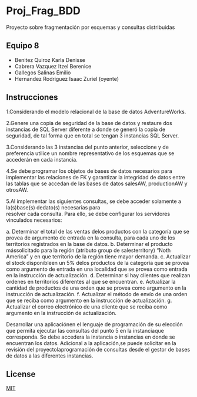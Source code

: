 # Proj_Frag_BDD
Proyecto sobre fragmentación por esquemas y consultas distribuidas

## Equipo 8
- Benitez Quiroz Karla Denisse
- Cabrera Vazquez Itzel Berenice 
- Gallegos Salinas Emilio 
- Hernandez Rodriguez Isaac Zuriel (oyente)

## Instrucciones

1.Considerando el modelo relacional de la base de datos AdventureWorks.

2.Genere una copia de seguridad de la base de datos y restaure dos instancias de SQL Server diferente 
a donde se generó la copia de seguridad, de tal forma que en total se tengan 3 instancias SQL Server.
 
3.Considerando las 3 instancias del punto anterior, seleccione y de preferencia utilice un nombre 
representativo de los esquemas que se accederán en cada instancia. 

4.Se debe programar los objetos de bases de datos necesarios para implementar las relaciones de FK y 
garantizar la integridad de datos entre las tablas que se accedan de las bases de datos salesAW, productionAW y otrosAW.

5.Al implementar las siguientes consultas, se debe acceder solamente a la(s)base(s) dedato(s)  necesarias  para  
resolver  cada  consulta. Para  ello, se  debe  configurar  los servidores vinculados necesarios:

  a. Determinar el total de las ventas delos productos con la categoría que se provea de argumento de entrada en la consulta,
  para cada uno de los territorios registrados en la base de datos.
  b. Determinar el producto mássolicitado para la región (atributo group de salesterritory) “Noth America” y en que territorio 
  de la región tiene mayor demanda.
  c. Actualizar el stock disponibleen un 5% delos productos de la categoría que se provea como argumento de entrada en una 
  localidad que se provea como entrada en la instrucción de actualización.
  d. Determinar si hay clientes que realizan ordenes en territorios diferentes al que se encuentran. 
  e. Actualizar  la  cantidad  de  productos  de  una  orden que  se provea  como argumento en la instrucción de actualización.
  f. Actualizar el método de envío de una orden que se reciba como argumento en la instrucción de actualización.
  g. Actualizar el correo electrónico de una cliente que se reciba como argumento en la instrucción de actualización.
  
Desarrollar una aplicaciónen el lenguaje de programación de su elección que permita ejecutar las consultas del punto 5 
en la instanciaque corresponda. Se debe accedera la instancia o instancias en donde se encuentran los datos. 
Adicional a la aplicación,se puede solicitar en la revisión del proyectolaprogramación de consultas desde el gestor 
de bases de datos a las diferentes instancias. 

## License

[MIT](https://choosealicense.com/licenses/mit/)
